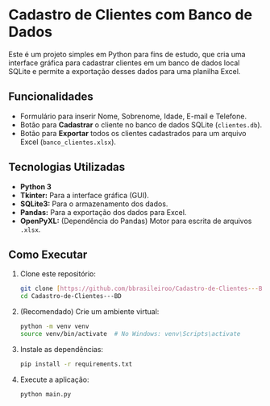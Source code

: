 # Cadastro de Clientes com Banco de Dados

Este é um projeto simples em Python para fins de estudo, que cria uma interface gráfica para cadastrar clientes em um banco de dados local SQLite e permite a exportação desses dados para uma planilha Excel.

## Funcionalidades

* Formulário para inserir Nome, Sobrenome, Idade, E-mail e Telefone.
* Botão para **Cadastrar** o cliente no banco de dados SQLite (`clientes.db`).
* Botão para **Exportar** todos os clientes cadastrados para um arquivo Excel (`banco_clientes.xlsx`).

## Tecnologias Utilizadas

* **Python 3**
* **Tkinter:** Para a interface gráfica (GUI).
* **SQLite3:** Para o armazenamento dos dados.
* **Pandas:** Para a exportação dos dados para Excel.
* **OpenPyXL:** (Dependência do Pandas) Motor para escrita de arquivos `.xlsx`.

## Como Executar

1.  Clone este repositório:
    ```bash
    git clone [https://github.com/bbrasileiroo/Cadastro-de-Clientes---BD.git](https://github.com/bbrasileiroo/Cadastro-de-Clientes---BD.git)
    cd Cadastro-de-Clientes---BD
    ```

2.  (Recomendado) Crie um ambiente virtual:
    ```bash
    python -m venv venv
    source venv/bin/activate  # No Windows: venv\Scripts\activate
    ```

3.  Instale as dependências:
    ```bash
    pip install -r requirements.txt
    ```

4.  Execute a aplicação:
    ```bash
    python main.py
    ```